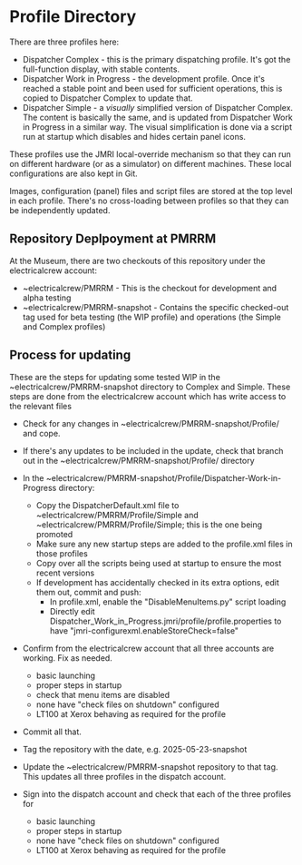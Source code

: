 # Profile Directory

There are three profiles here:

 - Dispatcher Complex - this is the primary dispatching profile.  It's got the full-function display, with stable contents.
 - Dispatcher Work in Progress - the development profile.  Once it's reached a stable point and been used for sufficient operations, this is copied to Dispatcher Complex to update that.
 - Dispatcher Simple - a _visually_ simplified version of Dispatcher Complex.  The content is basically the same, and is updated from Dispatcher Work in Progress in a similar way.  The visual simplification is done via a script run at startup which disables and hides certain panel icons.
 
 These profiles use the JMRI local-override mechanism so that they can run on different hardware (or as a simulator) on different machines.  These local configurations are also kept in Git.
 
 Images, configuration (panel) files and script files are stored at the top level in each profile.  There's no cross-loading between profiles so that they can be independently updated.
 
 ## Repository Deplpoyment at PMRRM
 
 At the Museum, there are two checkouts of this repository under the electricalcrew account:
 - ~electricalcrew/PMRRM - This is the checkout for development and alpha testing
 - ~electricalcrew/PMRRM-snapshot - Contains the specific checked-out tag used for beta testing (the WIP profile) and operations (the Simple and Complex profiles)
     
 ## Process for updating
 
 These are the steps for updating some tested WIP in the ~electricalcrew/PMRRM-snapshot directory to Complex and Simple. These steps are done from the electricalcrew account which has write access to the relevant files
 
  - Check for any changes in ~electricalcrew/PMRRM-snapshot/Profile/ and cope.
  - If there's any updates to be included in the update, check that branch out in the ~electricalcrew/PMRRM-snapshot/Profile/ directory
  - In the ~electricalcrew/PMRRM-snapshot/Profile/Dispatcher-Work-in-Progress directory:
    - Copy the DispatcherDefault.xml file to ~electricalcrew/PMRRM/Profile/Simple and ~electricalcrew/PMRRM/Profile/Simple; this is the one being promoted
    - Make sure any new startup steps are added to the profile.xml files in those profiles
    - Copy over all the scripts being used at startup to ensure the most recent versions
    - If development has accidentally checked in its extra options, edit them out, commit and push:
      - In profile.xml, enable the "DisableMenuItems.py" script loading
      - Directly edit Dispatcher_Work_in_Progress.jmri/profile/profile.properties to have "jmri-configurexml.enableStoreCheck=false"
    
  - Confirm from the electricalcrew account that all three accounts are working. Fix as needed.
    - basic launching
    - proper steps in startup
    - check that menu items are disabled
    - none have "check files on shutdown" configured
    - LT100 at Xerox behaving as required for the profile

  - Commit all that.  
    
  - Tag the repository with the date, e.g. 2025-05-23-snapshot
  
  - Update the ~electricalcrew/PMRRM-snapshot repository to that tag. This updates all three profiles in the dispatch account. 
  
  - Sign into the dispatch account and check that each of the three profiles for
    - basic launching
    - proper steps in startup
    - none have "check files on shutdown" configured
    - LT100 at Xerox behaving as required for the profile
    
